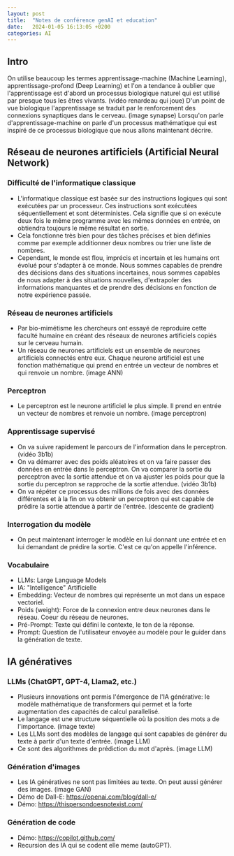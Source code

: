 ```yaml
---
layout: post
title:  "Notes de conférence genAI et education"
date:   2024-01-05 16:13:05 +0200
categories: AI
---
```


## Intro

On utilise beaucoup les termes apprentissage-machine (Machine Learning), apprentissage-profond (Deep Learning) et l'on a tendance à oublier que l'apprentissage est d'abord un processus biologique naturel qui est utilisé par presque tous les êtres vivants. (vidéo renardeau qui joue)
D'un point de vue biologique l'apprentissage se traduit par le renforcement des connexions synaptiques dans le cerveau. (image synapse)
Lorsqu'on parle d'apprentissage-machine on parle d'un processus mathématique qui est inspiré de ce processus biologique que nous allons maintenant décrire.

## Réseau de neurones artificiels (Artificial Neural Network)

### Difficulté de l'informatique classique

- L'informatique classique est basée sur des instructions logiques qui sont exécutées par un processeur. Ces instructions sont exécutées séquentiellement et sont déterministes. Cela signifie que si on exécute deux fois le même programme avec les mêmes données en entrée, on obtiendra toujours le même résultat en sortie.
- Cela fonctionne très bien pour des tâches précises et bien définies comme par exemple additionner deux nombres ou trier une liste de nombres.
- Cependant, le monde est flou, imprécis et incertain et les humains ont évolué pour s'adapter à ce monde. Nous sommes capables de prendre des décisions dans des situations incertaines, nous sommes capables de nous adapter à des situations nouvelles, d'extrapoler des informations manquantes et de prendre des décisions en fonction de notre expérience passée.

### Réseau de neurones artificiels

- Par bio-mimétisme les chercheurs ont essayé de reproduire cette faculté humaine en créant des réseaux de neurones artificiels copiés sur le cerveau humain.
- Un réseau de neurones artificiels est un ensemble de neurones artificiels connectés entre eux. Chaque neurone artificiel est une fonction mathématique qui prend en entrée un vecteur de nombres et qui renvoie un nombre. (image ANN)

### Perceptron

- Le perceptron est le neurone artificiel le plus simple. Il prend en entrée un vecteur de nombres et renvoie un nombre. (image perceptron)

### Apprentissage supervisé

- On va suivre rapidement le parcours de l'information dans le perceptron. (vidéo 3b1b)
- On va démarrer avec des poids aléatoires et on va faire passer des données en entrée dans le perceptron. On va comparer la sortie du perceptron avec la sortie attendue et on va ajuster les poids pour que la sortie du perceptron se rapproche de la sortie attendue. (vidéo 3b1b)
- On va répéter ce processus des millions de fois avec des données différentes et à la fin on va obtenir un perceptron qui est capable de prédire la sortie attendue à partir de l'entrée. (descente de gradient)

### Interrogation du modèle

- On peut maintenant interroger le modèle en lui donnant une entrée et en lui demandant de prédire la sortie. C'est ce qu'on appelle l'inférence.

### Vocabulaire

- LLMs: Large Language Models
- IA: "Intelligence" Artificielle
- Embedding: Vecteur de nombres qui représente un mot dans un espace vectoriel.
- Poids (weight): Force de la connexion entre deux neurones dans le réseau. Coeur du réseau de neurones.
- Pré-Prompt: Texte qui défini le contexte, le ton de la réponse.
- Prompt: Question de l'utilisateur envoyée au modèle pour le guider dans la génération de texte.

## IA génératives

### LLMs (ChatGPT, GPT-4, Llama2, etc.)

- Plusieurs innovations ont permis l'émergence de l'IA générative: le modèle mathématique de transformers qui permet et la forte augmentation des capacités de calcul parallelisé.
- Le langage est une structure séquentielle où la position des mots a de l'importance. (image texte)
- Les LLMs sont des modèles de langage qui sont capables de générer du texte à partir d'un texte d'entrée. (image LLM)
- Ce sont des algorithmes de prédiction du mot d'après. (image LLM)

### Génération d'images

- Les IA génératives ne sont pas limitées au texte. On peut aussi générer des images. (image GAN)
- Démo de Dall-E: <https://openai.com/blog/dall-e/>
- Démo: <https://thispersondoesnotexist.com/>

### Génération de code

- Démo: <https://copilot.github.com/>
- Recursion des IA qui se codent elle meme (autoGPT).
